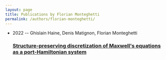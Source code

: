 ```yaml
---
layout: page
title: Publications by Florian Monteghetti
permalink: /authors/florian-monteghetti/
---
```


<ul class="post-list">
<li><span class='post-meta'>2022 -- Ghislain Haine, Denis Matignon, Florian Monteghetti</span><h3><a class='post-link' href='../../structure-preserving-discretization-of-maxwell-s-equations-as-a-port-hamiltonian-system'>Structure-preserving discretization of Maxwell's equations as a port-Hamiltonian system</a></h3></li>

</ul>
